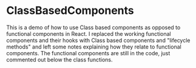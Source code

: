 # ClassBasedComponents
This is a demo of how to use Class based components as opposed to functional components in React. I replaced the working functional components and their hooks with Class based components and "lifecycle methods" and left some notes explaining how they relate to functional components. The functional components are still in the code, just commented out below the class functions.
